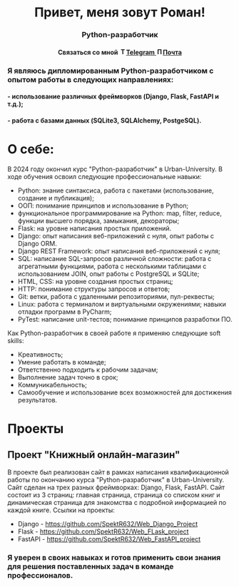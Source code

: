 <div  id="header" align="center">
    <h1>Привет, меня зовут Роман!</h1>
    <h3>Python-разработчик</h3>
    <h4>
    <p>Связаться со мной
        <a href="t.me/OzoGg" >
            <img src="https://upload.wikimedia.org/wikipedia/commons/8/82/Telegram_logo.svg"
            width="15" alt="Telegram"/>Telegram
        </a>
        <a href="spektr.632@yandex.ru">
            <img src="https://upload.wikimedia.org/wikipedia/commons/5/55/Yandex_Mail_icon.svg"
            width="15" alt="Почта"/>Почта
        </a>
    </p>
    </h4>
</div>


### Я являюсь дипломированным Python-разработчиком с опытом работы в следующих направлениях:
#### - использование различных фреймворков (Django, Flask, FastAPI и т.д.);
#### - работа с базами данных (SQLite3, SQLAlchemy, PostgeSQL).
# О себе:
В 2024 году окончил курс "Python-разработчик" в Urban-University. В ходе обучения освоил следующие профессиональные навыки:
- Python: знание синтаксиса, работа с пакетами (использование, создание и публикация);
- ООП: понимание принципов и использование в Python;
- функциональное программирование на Python: map, filter, reduce, функции высшего порядка, замыкания, декораторы;
- Flask: на уровне написания простых приложений.
- Django: опыт написания веб-приложений с нуля, опыт работы с Django ORM.
- Django REST Framework: опыт написания веб-приложений с нуля;
- SQL: написание SQL-запросов различной сложности: работа с агрегатными функциями, работа с несколькими таблицами с использованием JOIN, опыт работы с PostgreSQL и SQLite;
- HTML, CSS: на уровне создания простых страниц;
- HTTP: понимание структуры запросов и ответов;
- Git: ветки, работа с удаленными репозиториями, пул-реквесты;
- Linux: работа с терминалом и виртуальными окружениями;
навыки отладки программ в PyCharm;
- PyTest: написание unit-тестов; понимание принципов разработки ПО.

Как Python-разработчик в своей работе я применяю следующие soft skills:
- Креативность;
- Умение работать в команде;
- Ответственно подходить к рабочим задачам;
- Выполнение задач точно в срок;
- Коммуникабельность;
- Самообучение и использование всех возможностей для достижения результатов.

# Проекты
## Проект "Книжный онлайн-магазин"
В проекте был реализован сайт в рамках написания квалификационной работы по окончанию курса 
"Python-разработчик" в Urban-University. Сайт сделан на трех разных фреймворках: Django, Flask, FastAPI.
Сайт состоит из 3 страниц: главная страница, страница со списком книг и динамическая страница для знакомства
с подробной информацией по каждой книге. Ссылки на проекты:
- Django - https://github.com/SpektR632/Web_Django_Project
- Flask - https://github.com/SpektR632/Web_FLask_project
- FastAPI - https://github.com/SpektR632/Web_FastAPI_project


### __Я уверен в своих навыках и готов применить свои знания для решения поставленных задач в команде профессионалов.__
